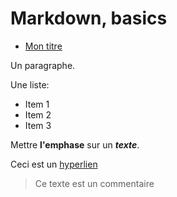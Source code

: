 # Markdown, basics

- [Mon titre](#mon-titre)

Un paragraphe.

Une liste:

- Item 1
- Item 2
- Item 3

Mettre **l'emphase** sur un ***texte***.

Ceci est un [hyperlien](https://google.com)

> Ce texte est un commentaire
